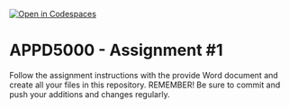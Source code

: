 [![Open in Codespaces](https://classroom.github.com/assets/launch-codespace-7f7980b617ed060a017424585567c406b6ee15c891e84e1186181d67ecf80aa0.svg)](https://classroom.github.com/open-in-codespaces?assignment_repo_id=11827793)
# APPD5000 - Assignment #1
Follow the assignment instructions with the provide Word document and create all your files in this repository. REMEMBER! Be sure to commit and push your additions and changes regularly.
